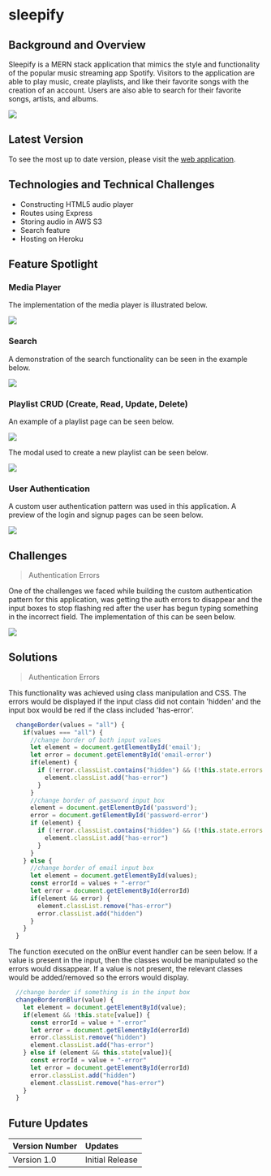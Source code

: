 # sleepify

## Background and Overview
Sleepify is a MERN stack application that mimics the style and functionality of the popular music streaming app Spotify. Visitors to the application are able to play music, create playlists, and like their favorite songs with the creation of an account. Users are also able to search for their favorite songs, artists, and albums.

![](README_images/webplayer-home.png)

## Latest Version
To see the most up to date version, please visit the [web application](https://sleepify-dev.herokuapp.com/).

## Technologies and Technical Challenges
- Constructing HTML5 audio player
- Routes using Express
- Storing audio in AWS S3
- Search feature
- Hosting on Heroku

## Feature Spotlight
### Media Player
The implementation of the media player is illustrated below.

![](README_images/mediaplayer-demo.png)

### Search

A demonstration of the search functionality can be seen in the example below.

![](README_images/search-demo.png)

### Playlist CRUD (Create, Read, Update, Delete)

An example of a playlist page can be seen below.

![](README_images/playlist-show.png)

The modal used to create a new playlist can be seen below.

![](README_images/create-playlist-modal.png)


### User Authentication
A custom user authentication pattern was used in this application. A preview of the login and signup pages can be seen below.

![](README_images/login-signup.png)


## Challenges ##
> Authentication Errors

One of the challenges we faced while building the custom authentication pattern for this application, was getting the auth errors to disappear and the input boxes to stop flashing red after the user has begun typing something in the incorrect field. The implementation of this can be seen below.

![](README_images/user_auth_errors_merged.png)

## Solutions ##
> Authentication Errors

This functionality was achieved using class manipulation and CSS. The errors would be displayed if the input class did not contain 'hidden' and the input box would be red if the class included 'has-error'. 

```javascript
  changeBorder(values = "all") {
    if(values === "all") {
      //change border of both input values
      let element = document.getElementById('email');
      let error = document.getElementById('email-error')
      if(element) {
        if (!error.classList.contains("hidden") && (!this.state.errors.login)){
          element.classList.add("has-error")
        }
      }
      //change border of password input box
      element = document.getElementById('password');
      error = document.getElementById('password-error')
      if (element) {
        if (!error.classList.contains("hidden") && (!this.state.errors.login)){
          element.classList.add("has-error")
        }
      }
    } else {
      //change border of email input box
      let element = document.getElementById(values);
      const errorId = values + "-error"
      let error = document.getElementById(errorId)
      if(element && error) {
        element.classList.remove("has-error")
        error.classList.add("hidden")
      }
    }
  }
```

The function executed on the onBlur event handler can be seen below. If a value is present in the input, then the classes would be manipulated so the errors would dissappear. If a value is not present, the relevant classes would be added/removed so the errors would display.

```javascript
  //change border if something is in the input box
  changeBorderonBlur(value) {
    let element = document.getElementById(value);
    if(element && !this.state[value]) {
      const errorId = value + "-error"
      let error = document.getElementById(errorId)
      error.classList.remove("hidden")
      element.classList.add("has-error")
    } else if (element && this.state[value]){
      const errorId = value + "-error"
      let error = document.getElementById(errorId)
      error.classList.add("hidden")
      element.classList.remove("has-error")
    }
  }

```

## Future Updates
| Version Number        | Updates           | 
| :------------- |:------------- |
| Version 1.0      | Initial Release |  


<!-- 
Task:
  - user auth
  - db/Schema
    - user:
        - username
        - email
        - date_of_birth
        - password_digest
        - session_token
        * user has many playlist
    - playlist
        - title
        -user_id
        * belongs to user
        * has many songs
    - library
        has many artist
    - artist
        - name
        - image_url
        
        * has many songs
    - songs
        - id
        - title
        - artist_id
        - album_title
        - ID3?

    - seeding
  - user dashboard -->
